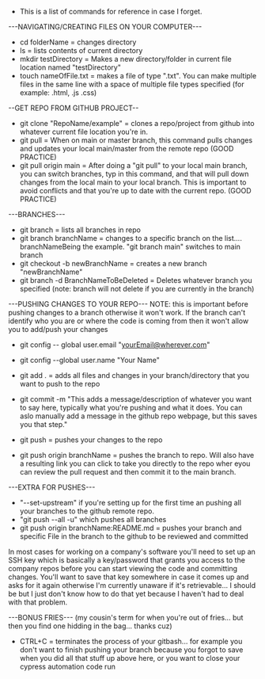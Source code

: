 - This is a list of commands for reference in case I forget. 

---NAVIGATING/CREATING FILES ON YOUR COMPUTER---
- cd folderName = changes directory
- ls = lists contents of current directory
- mkdir testDirectory = Makes a new directory/folder in current file location named "testDirectory"
- touch nameOfFile.txt = makes a file of type ".txt". You can make multiple files in the same line with a space of multiple file types specified (for example: .html, .js .css)

--GET REPO FROM GITHUB PROJECT--
- git clone "RepoName/example" = clones a repo/project from github into whatever current file location you're in.
- git pull = When on main or master branch, this command pulls changes and updates your local main/master from the remote repo (GOOD PRACTICE)
- git pull origin main = After doing a "git pull" to your local main branch, you can switch branches, typ in this command, and that will pull down changes from the local main to your local branch. This is important to avoid conflicts and that you're up to date with the current repo. (GOOD PRACTICE)


---BRANCHES---
- git branch = lists all branches in repo
- git branch branchName = changes to a specific branch on the list.... branchNameBeing the example. "git branch main" switches to main branch
- git checkout -b newBranchName = creates a new branch "newBranchName"
- git branch -d BranchNameToBeDeleted = Deletes whatever branch you specified (note: branch will not delete if you are currently in the branch)


---PUSHING CHANGES TO YOUR REPO---
NOTE: this is important before pushing changes to a branch otherwise it won't work. If the branch can't identify who you are or where the code is coming from then it won't allow you to add/push your changes
- git config -- global user.email "yourEmail@wherever.com"
- git config --global user.name "Your Name"

- git add . = adds all files and changes in your branch/directory that you want to push to the repo
- git commit -m "This adds a message/description of whatever you want to say here, typically what you're pushing and what it does. You can aslo manually add a message in the github repo webpage, but this saves you that step."
- git push = pushes your changes to the repo
- git push origin branchName = pushes the branch to repo. Will also have a resulting link you can click to take you directly to the repo wher eyou can review the pull request and then commit it to the main branch.

---EXTRA FOR PUSHES---
- "--set-upstream" if you're setting up for the first time an pushing all your branches to the github remote repo. 
- "git push --all -u" which pushes all branches
- git push origin branchName:README.md = pushes your branch and specific File in the branch to the github to be reviewed and committed

In most cases for working on a company's software you'll need to set up an SSH key which is basically a key/password that grants you access to the company repos before you can start viewing the code and committing changes. You'll want to save that key somewhere in case it comes up and asks for it again otherwise I'm currently unaware if it's retrievable... I should be but I just don't know how to do that yet because I haven't had to deal with that problem.



---BONUS FRIES--- (my cousin's term for when you're out of fries... but then you find one hidding in the bag... thanks cuz)
- CTRL+C = terminates the process of your gitbash... for example you don't want to finish pushing your branch because you forgot to save when you did all that stuff up above here, or you want to close your cypress automation code run

